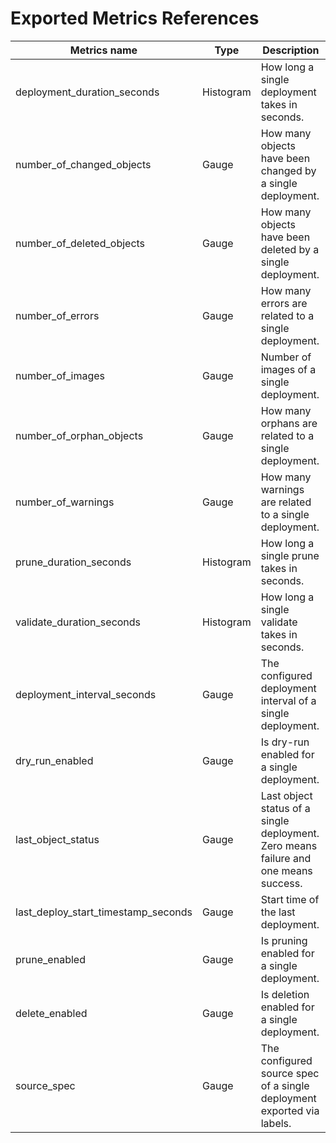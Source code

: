 <!-- This comment is uncommented when auto-synced to www-kluctl.io

---
title: Metrics of the KluctlDeployment Controller
linkTitle: KluctlDeployment Controller Metrics
description: KluctlDeployment documentation
weight: 20
---
-->

# Exported Metrics References

| Metrics name                         | Type      | Description                                                                          |
|--------------------------------------|-----------|--------------------------------------------------------------------------------------|
| deployment_duration_seconds          | Histogram | How long a single deployment takes in seconds.                                       |
| number_of_changed_objects            | Gauge     | How many objects have been changed by a single deployment.                           |
| number_of_deleted_objects            | Gauge     | How many objects have been deleted by a single deployment.                           |
| number_of_errors                     | Gauge     | How many errors are related to a single deployment.                                  |
| number_of_images                     | Gauge     | Number of images of a single deployment.                                             |
| number_of_orphan_objects             | Gauge     | How many orphans are related to a single deployment.                                 |
| number_of_warnings                   | Gauge     | How many warnings are related to a single deployment.                                |
| prune_duration_seconds               | Histogram | How long a single prune takes in seconds.                                            |
| validate_duration_seconds            | Histogram | How long a single validate takes in seconds.                                         |
| deployment_interval_seconds          | Gauge     | The configured deployment interval of a single deployment.                           |
| dry_run_enabled                      | Gauge     | Is dry-run enabled for a single deployment.                                          |
| last_object_status                   | Gauge     | Last object status of a single deployment. Zero means failure and one means success. |
| last_deploy_start_timestamp_seconds  | Gauge     | Start time of the last deployment.                                                   |
| prune_enabled                        | Gauge     | Is pruning enabled for a single deployment.                                          |
| delete_enabled                       | Gauge     | Is deletion enabled for a single deployment.                                         |
| source_spec                          | Gauge     | The configured source spec of a single deployment exported via labels.               |
